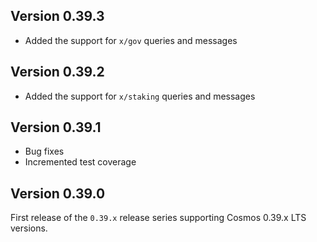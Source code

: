 ## Version 0.39.3
- Added the support for `x/gov` queries and messages

## Version 0.39.2
- Added the support for `x/staking` queries and messages

## Version 0.39.1
- Bug fixes
- Incremented test coverage

## Version 0.39.0
First release of the `0.39.x` release series supporting Cosmos 0.39.x LTS versions.
